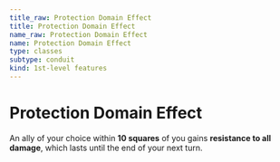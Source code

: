 ```yaml
---
title_raw: Protection Domain Effect
title: Protection Domain Effect
name_raw: Protection Domain Effect
name: Protection Domain Effect
type: classes
subtype: conduit
kind: 1st-level features
---
```


# Protection Domain Effect

An ally of your choice within **10 squares** of you gains **resistance to all damage**, which lasts until the end of your next turn.
